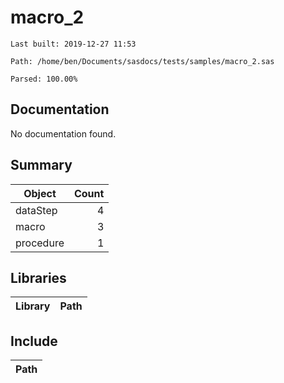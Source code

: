# macro_2
`Last built: 2019-12-27 11:53`

`Path: /home/ben/Documents/sasdocs/tests/samples/macro_2.sas`

`Parsed: 100.00%`

## Documentation

No documentation found.

## Summary 

| Object | Count | 
| --- | ---: | 
| dataStep | 4 |
| macro | 3 |
| procedure | 1 |


## Libraries
| Library | Path | 
| --- | --- | 


## Include
| Path | 
| --- | 
